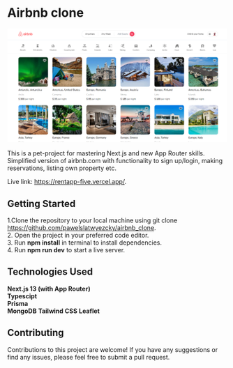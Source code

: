 # Airbnb clone

![Homepage](https://github.com/pawelslatwyezcky/airbnb_clone/blob/main/airbnb_clone_homepage.png?raw=true)

This is a pet-project for mastering Next.js and new App Router skills. Simplified version of airbnb.com with functionality to sign up/login, making reservations, listing own property etc.

Live link: https://rentapp-five.vercel.app/.

## Getting Started

1.Clone the repository to your local machine using git clone https://github.com/pawelslatwyezcky/airbnb_clone.  
2. Open the project in your preferred code editor.  
3. Run **npm install** in terminal to install dependencies.  
4. Run **npm run dev** to start a live server.

## Technologies Used

**Next.js 13 (with App Router)**  
**Typescipt**  
**Prisma**  
**MongoDB**
**Tailwind CSS**
**Leaflet**

## Contributing

Contributions to this project are welcome! If you have any suggestions or find any issues, please feel free to submit a pull request.
